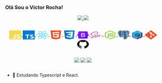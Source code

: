 ### Olá Sou o Victor Rocha!

<div align="center">
  <a href="https://github.com/VictorDevRocha">
  <img height="150em" src="https://github-readme-stats.vercel.app/api?username=VictorDevRocha&show_icons=true&theme=dark&include_all_commits=true&count_private=true"/>
  <img height="150em" src="https://github-readme-stats.vercel.app/api/top-langs/?username=VictorDevRocha&layout=compact&langs_count=7&theme=dark&include_all_commits=true&count_private=true"/>
</div>

##

<div style="display: inline_block" align="center"<br>
  <img align="center" alt="Victor-Js" height="30" width="40"src="https://raw.githubusercontent.com/devicons/devicon/master/icons/javascript/javascript-plain.svg">
  <img align="center" alt="Victor-Ts" height="30" width="40" src="https://raw.githubusercontent.com/devicons/devicon/master/icons/typescript/typescript-plain.svg">
  <img align="center" alt="Victor-React" height="30" width="40" src="https://raw.githubusercontent.com/devicons/devicon/master/icons/react/react-original.svg">
  <img align="center" alt="Victor-HTML" height="30" width="40" src="https://raw.githubusercontent.com/devicons/devicon/master/icons/html5/html5-original.svg">
  <img align="center" alt="Victor-CSS" height="30" width="40" src="https://raw.githubusercontent.com/devicons/devicon/master/icons/css3/css3-original.svg">
  <img align="center" alt="Victor-BOOTSTRAP" height="30" width="40" src="https://raw.githubusercontent.com/devicons/devicon/master/icons/bootstrap/bootstrap-original.svg">
  <img align="center" alt="Victor-SASS" height="30" width="40" src="https://raw.githubusercontent.com/devicons/devicon/master/icons/sass/sass-original.svg">
  <img align="center" alt="Victor-NODEJS" height="30" width="40" src="https://raw.githubusercontent.com/devicons/devicon/master/icons/nodejs/nodejs-original.svg">
  <img align="center" alt="Victor-POSTGRESSSQL" height="30" width="40" src="https://raw.githubusercontent.com/devicons/devicon/master/icons/postgresql/postgresql-original.svg">
  <img align="center" alt="Victor-SEQUELIZE" height="30" width="40" src="https://raw.githubusercontent.com/devicons/devicon/master/icons/sequelize/sequelize-original.svg">
  <img align="center" alt="Victor-GIT" height="30" width="40" src="https://raw.githubusercontent.com/devicons/devicon/master/icons/git/git-original.svg">
   <img align="center" alt="Victor-GITHUB" height="30" width="40" src="https://raw.githubusercontent.com/devicons/devicon/master/icons/github/github-original.svg">
</div>

##


<div  align="center"> 
  <a href=https://www.instagram.com/viictor_rxd/ target="_blank"><img src="https://img.shields.io/badge/-Instagram-%23E4405F?style=for-the-badge&logo=instagram&logoColor=white" target="_blank"></a>
  <a href = "mailto:victorrochadev0@gmail.com"><img src="https://img.shields.io/badge/-Gmail-%23333?style=for-the-badge&logo=gmail&logoColor=white" target="_blank"></a>
  <a href="https://www.linkedin.com/in/victor-rocha-58056223a" target="_blank"><img src="https://img.shields.io/badge/-LinkedIn-%230077B5?style=for-the-badge&logo=linkedin&logoColor=white" target="_blank"></a> 
 
</div>

##

- 🌱 Estudando Typescript e React.
